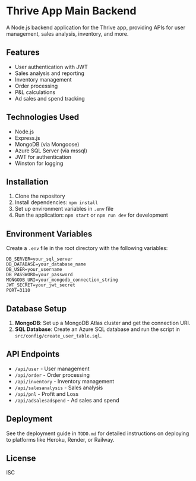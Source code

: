 # Thrive App Main Backend

A Node.js backend application for the Thrive app, providing APIs for user management, sales analysis, inventory, and more.

## Features

- User authentication with JWT
- Sales analysis and reporting
- Inventory management
- Order processing
- P&L calculations
- Ad sales and spend tracking

## Technologies Used

- Node.js
- Express.js
- MongoDB (via Mongoose)
- Azure SQL Server (via mssql)
- JWT for authentication
- Winston for logging

## Installation

1. Clone the repository
2. Install dependencies: `npm install`
3. Set up environment variables in `.env` file
4. Run the application: `npm start` or `npm run dev` for development

## Environment Variables

Create a `.env` file in the root directory with the following variables:

```
DB_SERVER=your_sql_server
DB_DATABASE=your_database_name
DB_USER=your_username
DB_PASSWORD=your_password
MONGODB_URI=your_mongodb_connection_string
JWT_SECRET=your_jwt_secret
PORT=3110
```

## Database Setup

1. **MongoDB**: Set up a MongoDB Atlas cluster and get the connection URI.
2. **SQL Database**: Create an Azure SQL database and run the script in `src/config/create_user_table.sql`.

## API Endpoints

- `/api/user` - User management
- `/api/order` - Order processing
- `/api/inventory` - Inventory management
- `/api/salesanalysis` - Sales analysis
- `/api/pnl` - Profit and Loss
- `/api/adsalesadspend` - Ad sales and spend

## Deployment

See the deployment guide in `TODO.md` for detailed instructions on deploying to platforms like Heroku, Render, or Railway.

## License

ISC
